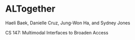 # ALTogether

Haeli Baek, Danielle Cruz, Jung-Won Ha, and Sydney Jones

CS 147: Multimodal Interfaces to Broaden Access



